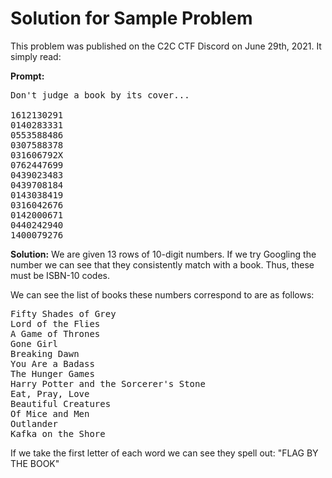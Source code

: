 # Solution for Sample Problem 

This problem was published on the C2C CTF Discord on June 29th, 2021. It simply read:

**Prompt:**
<pre>
Don't judge a book by its cover...

1612130291
0140283331
0553588486
0307588378
031606792X
0762447699 
0439023483
0439708184
0143038419
0316042676
0142000671
0440242940
1400079276
</pre>

**Solution:**
We are given 13 rows of 10-digit numbers. If we try Googling the number we can see that they consistently match with a book. Thus, these must be ISBN-10 codes.

We can see the list of books these numbers correspond to are as follows:

<pre >
Fifty Shades of Grey
Lord of the Flies
A Game of Thrones
Gone Girl
Breaking Dawn
You Are a Badass
The Hunger Games
Harry Potter and the Sorcerer's Stone
Eat, Pray, Love
Beautiful Creatures
Of Mice and Men
Outlander
Kafka on the Shore
</pre >

If we take the first letter of each word we can see they spell out: "FLAG BY THE BOOK"

